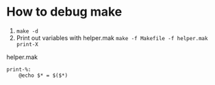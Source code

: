 # How to debug make

1. `make -d`
2. Print out variables with helper.mak `make -f Makefile -f helper.mak print-X`

helper.mak
```
print-%:
	@echo $* = $($*)
```

